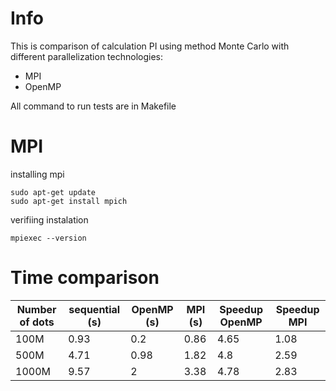 
# Info
This is comparison of calculation PI using method Monte Carlo with different parallelization technologies:
 - MPI
 - OpenMP


All command to run tests are in Makefile


# MPI
installing mpi
```
sudo apt-get update
sudo apt-get install mpich
```

verifiing instalation
```
mpiexec --version
```


# Time comparison


| Number of dots | sequential (s) | OpenMP (s) | MPI (s) | Speedup OpenMP | Speedup MPI
| ----  | -----  |  ----  | ---- | ----- | ----
| 100M  | 0.93   | 0.2    | 0.86 | 4.65  | 1.08
| 500M  | 4.71   | 0.98   | 1.82 | 4.8   | 2.59
| 1000M | 9.57   | 2      | 3.38 | 4.78  | 2.83
